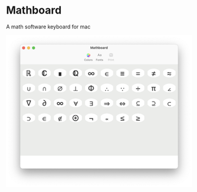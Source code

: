 # Mathboard
A math software keyboard for mac


![Mathboard Pre-alpha](https://github.com/rosedalerk/Mathboard/blob/main/Mathboard%20Pre-alpha.png)
